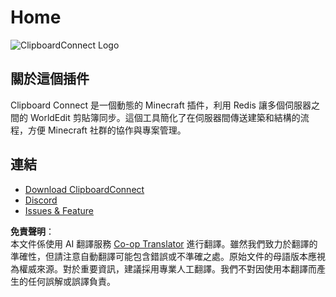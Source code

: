 <!--
CO_OP_TRANSLATOR_METADATA:
{
  "original_hash": "0db90c8407cc0d2f6398f2b5e26284ba",
  "translation_date": "2025-05-13T03:33:36+00:00",
  "source_file": "clipboardconnect/README.md",
  "language_code": "tw"
}
-->
# Home

![ClipboardConnect Logo](../../../clipboardconnect/images/clipboard-connect.webp)

## 關於這個插件

Clipboard Connect 是一個動態的 Minecraft 插件，利用 Redis 讓多個伺服器之間的 WorldEdit 剪貼簿同步。這個工具簡化了在伺服器間傳送建築和結構的流程，方便 Minecraft 社群的協作與專案管理。

## 連結

* [Download ClipboardConnect](https://modrinth.com/plugin/ClipboardConnect)
* [Discord](https://discord.gg/intellectualsites)
* [Issues & Feature](https://github.com/IntellectualSites/ClipboardConnect/issues)

**免責聲明**：  
本文件係使用 AI 翻譯服務 [Co-op Translator](https://github.com/Azure/co-op-translator) 進行翻譯。雖然我們致力於翻譯的準確性，但請注意自動翻譯可能包含錯誤或不準確之處。原始文件的母語版本應視為權威來源。對於重要資訊，建議採用專業人工翻譯。我們不對因使用本翻譯而產生的任何誤解或誤譯負責。